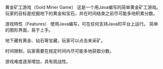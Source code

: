 黄金矿工游戏（Gold Miner Game）
这是一个用Java编写的简单黄金矿工游戏。玩家的目标是挖掘地下的黄金和宝石，并在时间结束之前尽可能多地积累分数。

游戏特性（Features）
使用Java编写，可在任何支持Java的平台上运行。
简单的图形界面，易于上手。

地下藏有黄金、钻石等宝藏，玩家可以点击来采矿。

时间限制，玩家需要在规定时间内尽可能多地获取分数。

游戏难度逐渐增加，具有挑战性。